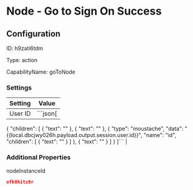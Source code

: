 # Node - Go to Sign On Success
## Configuration
ID:  h9zati6tdm

Type: action 

CapabilityName: goToNode

### Settings
| Setting | Value  |
| :------------------------ | ---------------------------------------- |
| User ID | ```json[
  {
    "children": [
      {
        "text": ""
      },
      {
        "text": ""
      },
      {
        "type": "moustache",
        "data": "{{local.dbcjwy026h.payload.output.session.user.id}}",
        "name": "id",
        "children": [
          {
            "text": ""
          }
        ]
      },
      {
        "text": ""
      }
    ]
  }
]``` |
 




### Additional Properties
nodeInstanceId
 ```json 
ofk8hitz8r
```




